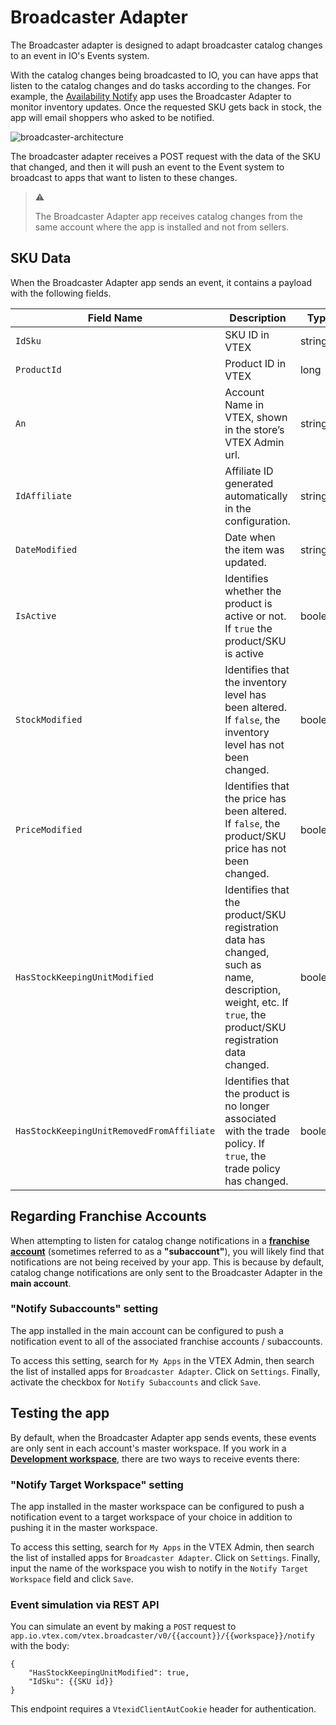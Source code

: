 # Broadcaster Adapter

The Broadcaster adapter is designed to adapt broadcaster catalog changes to an event in IO's Events system.

With the catalog changes being broadcasted to IO, you can have apps that listen to the catalog changes and do tasks according to the changes. For example, the [Availability Notify](https://developers.vtex.com/vtex-developer-docs/docs/vtex-availability-notify) app uses the Broadcaster Adapter to monitor inventory updates. Once the requested SKU gets back in stock, the app will email shoppers who asked to be notified.

![broadcaster-architecture](https://user-images.githubusercontent.com/67270558/158252905-3480125a-fabe-4db3-bb4d-7c7dea74f8ef.png)

The broadcaster adapter receives a POST request with the data of the SKU that changed, and then it will push an event to the Event system to broadcast to apps that want to listen to these changes.

> ⚠️
>
> The Broadcaster Adapter app receives catalog changes from the same account where the app is installed and not from sellers.

## SKU Data

When the Broadcaster Adapter app sends an event, it contains a payload with the following fields.

| Field Name                                | Description                                                                                                                                                  | Type    |
| ----------------------------------------- | ------------------------------------------------------------------------------------------------------------------------------------------------------------ | ------- |
| `IdSku`                                   | SKU ID in VTEX                                                                                                                                               | string  |
| `ProductId`                               | Product ID in VTEX                                                                                                                                           | long    |
| `An`                                      | Account Name in VTEX, shown in the store’s VTEX Admin url.                                                                                                   | string  |
| `IdAffiliate`                             | Affiliate ID generated automatically in the configuration.                                                                                                   | string  |
| `DateModified`                            | Date when the item was updated.                                                                                                                              | string  |
| `IsActive`                                | Identifies whether the product is active or not. If `true` the product/SKU is active                                                                         | boolean |
| `StockModified`                           | Identifies that the inventory level has been altered. If `false`, the inventory level has not been changed.                                                  | boolean |
| `PriceModified`                           | Identifies that the price has been altered. If `false`, the product/SKU price has not been changed.                                                          | boolean |
| `HasStockKeepingUnitModified`             | Identifies that the product/SKU registration data has changed, such as name, description, weight, etc. If `true`, the product/SKU registration data changed. | boolean |
| `HasStockKeepingUnitRemovedFromAffiliate` | Identifies that the product is no longer associated with the trade policy. If `true`, the trade policy has changed.                                          | boolean |

## Regarding Franchise Accounts

When attempting to listen for catalog change notifications in a **[franchise account](https://help.vtex.com/en/tutorial/what-is-a-franchise-account--kWQC6RkFSCUFGgY5gSjdl)** (sometimes referred to as a **"subaccount"**), you will likely find that notifications are not being received by your app. This is because by default, catalog change notifications are only sent to the Broadcaster Adapter in the **main account**.

### "Notify Subaccounts" setting

The app installed in the main account can be configured to push a notification event to all of the associated franchise accounts / subaccounts.

To access this setting, search for `My Apps` in the VTEX Admin, then search the list of installed apps for `Broadcaster Adapter`. Click on `Settings`. Finally, activate the checkbox for `Notify Subaccounts` and click `Save`.

## Testing the app

By default, when the Broadcaster Adapter app sends events, these events are only sent in each account's master workspace. If you work in a **[Development workspace](https://developers.vtex.com/vtex-developer-docs/docs/vtex-io-documentation-workspace)**, there are two ways to receive events there:

### "Notify Target Workspace" setting

The app installed in the master workspace can be configured to push a notification event to a target workspace of your choice in addition to pushing it in the master workspace.

To access this setting, search for `My Apps` in the VTEX Admin, then search the list of installed apps for `Broadcaster Adapter`. Click on `Settings`. Finally, input the name of the workspace you wish to notify in the `Notify Target Workspace` field and click `Save`.

### Event simulation via REST API

You can simulate an event by making a `POST` request to `app.io.vtex.com/vtex.broadcaster/v0/{{account}}/{{workspace}}/notify`
with the body:

```
{
	"HasStockKeepingUnitModified": true,
	"IdSku": {{SKU id}}
}
```

This endpoint requires a `VtexidClientAutCookie` header for authentication.
